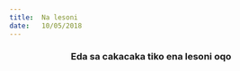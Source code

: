 ```yaml
---
title:  Na lesoni
date:   10/05/2018
---
```


### <center>Eda sa cakacaka tiko ena lesoni oqo</center>